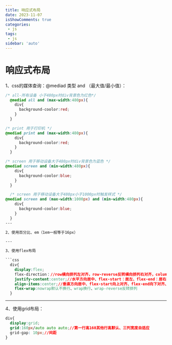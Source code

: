 ```yaml
---
title: 响应式布局
date: 2023-11-07
isShowComments: true    
categories:
 - js
tags:
 - js
sidebar: 'auto'
---
```

# 响应式布局
1、css的媒体查询：@mediad 类型 and （最大值/最小值）：

```css
/* all-所有设备 小于480px时div背景色为红色*/
  @mediad all and (max-width:480px){
    div{
      background-coolor:red;
    }
  }

/* print 用于打印机 */
@mediad print and (max-width:480px){
    div{
      background-coolor:red;
    }
  }

/* screen 用于移动设备大于480px时div背景色为蓝色 */
@mediad screen and (min-width:480px){
    div{
      background-coolor:blue;
    }
  }

  /* screen 用于移动设备大于480px小于1000px时触发样式 */
@mediad screen and (max-width:1000px) and (min-width:480px){
    div{
      background-coolor:blue;
    }
  }
---

2、使用百分比、em（1em一般等于16px）

---

3、使用flex布局

```css
  div{
    display:flex;
    flex-direction：//row横向排列左对齐，row-reverse反转横向排列右对齐，column纵向排列，column-reverse反转纵向排列
    justify-content:center;//水平方向居中、flex-start：居左、flex-end：居右、space-between：两端对齐、space-around：平均分配
    align-items:center;//垂直方向居中、flex-start向上对齐、flex-end向下对齐、
    flex-wrap:nowrap默认不换行、wrap换行、wrap-reverse反转排列
  }
```

---
4、使用grid布局：
```css
div{
  display:grid;
  grid:160px/auto auto auto;//第一行高160其他行高默认、三列宽度自适应
  grid-gap: 10px;//间距
}
```
